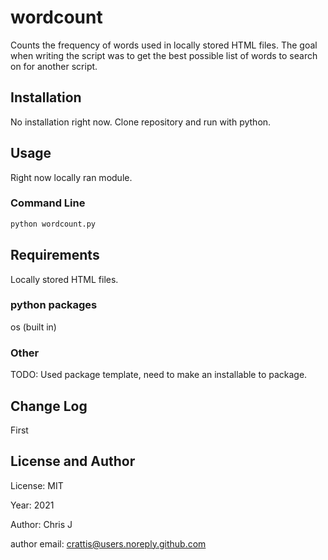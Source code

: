 # wordcount

Counts the frequency of words used in locally stored HTML files. The goal when writing the script was to get the best possible list of words to search on for another script.

## Installation

No installation right now. Clone repository and run with python.

## Usage

Right now locally ran module.

### Command Line

```python
python wordcount.py
```

## Requirements

Locally stored HTML files.

### python packages

os (built in)

### Other

TODO: Used package template, need to make an installable to package.

## Change Log

First 

## License and Author

License: MIT

Year: 2021

Author: Chris J

author email: crattis@users.noreply.github.com
